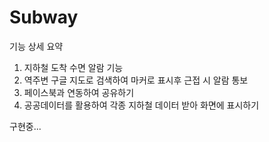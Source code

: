 # Subway

기능 상세 요약
1. 지하철 도착 수면 알람 기능 
2. 역주변 구글 지도로 검색하여 마커로 표시후 근접 시 알람 통보
3. 페이스북과 연동하여 공유하기
4. 공공데이터를 활용하여 각종 지하철 데이터 받아 화면에 표시하기

구현중...
